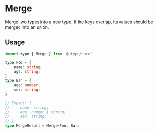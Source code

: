 
# Merge

Merge two types into a new type. If the keys overlap, its values should be merged into an union.

## Usage

```ts
import type { Merge } from '@utype/core'

type Foo = {
    name: string;
    age: string;
}
type Bar = {
    age: number;
    sex: string;
}

// Expect: {
//     name: string;
//     age: number | string;
//     sex: string;
// }
type MergeResult = Merge<Foo, Bar>
```
